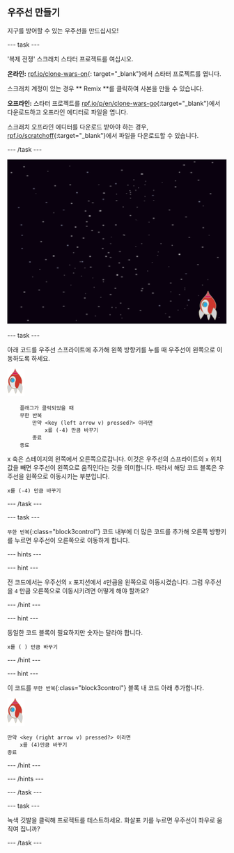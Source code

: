 ## 우주선 만들기

지구를 방어할 수 있는 우주선을 만드십시오!

\--- task \---

'복제 전쟁' 스크래치 스타터 프로젝트를 여십시오.

**온라인:** [rpf.io/clone-wars-on](http://rpf.io/clone-wars-on){: target="_blank"}에서 스타터 프로젝트를 엽니다.

스크래치 계정이 있는 경우 ** Remix **를 클릭하여 사본을 만들 수 있습니다.

**오프라인:** 스타터 프로젝트를 [rpf.io/p/en/clone-wars-go](http://rpf.io/p/en/clone-wars-go){:target="_blank"}에서 다운로드하고 오프라인 에디터로 파일을 엽니다.

스크래치 오프라인 에디터를 다운로드 받아야 하는 경우, [rpf.io/scratchoff](https://rpf.io/scratchoff){:target="_blank"}에서 파일을 다운로드할 수 있습니다.

\--- /task \---

![스타터 프로젝트](images/starter-project.png)

\--- task \---

아래 코드를 우주선 스프라이트에 추가해 <kbd>왼쪽</kbd> 방향키를 누를 때 우주선이 왼쪽으로 이동하도록 하세요.

![로켓 스프라이트](images/rocket-sprite.png)

```blocks3
    플래그가 클릭되었을 때
    무한 반복
        만약 <key (left arrow v) pressed?> 이라면
            x를 (-4) 만큼 바꾸기
        종료
    종료
```

x 축은 스테이지의 왼쪽에서 오른쪽으로갑니다. 이것은 우주선의 스프라이트의 `x` 위치 값을 빼면 우주선이 왼쪽으로 움직인다는 것을 의미합니다. 따라서 해당 코드 블록은 우주선을 왼쪽으로 이동시키는 부분입니다.

```blocks3
x를 (-4) 만큼 바꾸기
```

\--- /task \---

\--- task \---

`무한 반복`{:class="block3control"} 코드 내부에 더 많은 코드를 추가해 <kbd>오른쪽</kbd> 방향키를 누르면 우주선이 오른쪽으로 이동하게 합니다.

\--- hints \---

\--- hint \---

전 코드에서는 우주선의 `x` 포지션에서 `4`만큼을 왼쪽으로 이동시켰습니다. 그럼 우주선을 `4` 만큼 오른쪽으로 이동시키려면 어떻게 해야 할까요?

\--- /hint \---

\--- hint \---

동일한 코드 블록이 필요하지만 숫자는 달라야 합니다.

```blocks3
x를 ( ) 만큼 바꾸기
```

\--- /hint \---

\--- hint \---

이 코드를 `무한 반복`{:class="block3control"} 블록 내 코드 아래 추가합니다.

![로켓 스프라이트](images/rocket-sprite.png)

```blocks3
만약 <key (right arrow v) pressed?> 이라면
    x를 (4)만큼 바꾸기
종료
```

\--- /hint \---

\--- /hints \---

\--- /task \---

\--- task \---

녹색 깃발을 클릭해 프로젝트를 테스트하세요. 화살표 키를 누르면 우주선이 좌우로 움직여 집니까?

\--- /task \---